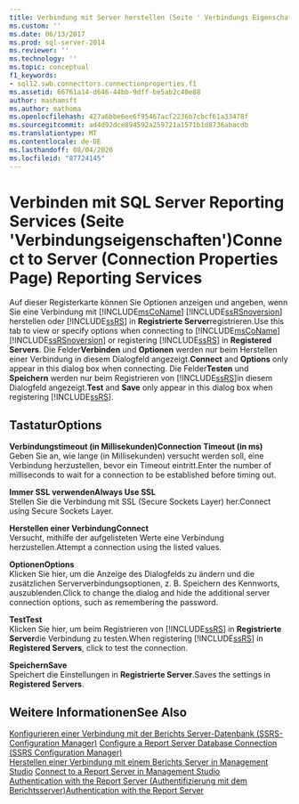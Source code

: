 ```yaml
---
title: Verbindung mit Server herstellen (Seite ' Verbindungs Eigenschaften ') Reporting Services | Microsoft-Dokumentation
ms.custom: ''
ms.date: 06/13/2017
ms.prod: sql-server-2014
ms.reviewer: ''
ms.technology: ''
ms.topic: conceptual
f1_keywords:
- sql12.swb.connecttors.connectionproperties.f1
ms.assetid: 66761a14-d646-44bb-9dff-be5ab2c40e88
author: mashamsft
ms.author: mathoma
ms.openlocfilehash: 427a6bbe6ee6f95467acf2236b7cbcf61a33478f
ms.sourcegitcommit: ad4d92dce894592a259721a1571b1d8736abacdb
ms.translationtype: MT
ms.contentlocale: de-DE
ms.lasthandoff: 08/04/2020
ms.locfileid: "87724145"
---
```

# <a name="connect-to-server-connection-properties-page-reporting-services"></a><span data-ttu-id="88810-102">Verbinden mit SQL Server Reporting Services (Seite 'Verbindungseigenschaften')</span><span class="sxs-lookup"><span data-stu-id="88810-102">Connect to Server (Connection Properties Page) Reporting Services</span></span>
  <span data-ttu-id="88810-103">Auf dieser Registerkarte können Sie Optionen anzeigen und angeben, wenn Sie eine Verbindung mit [!INCLUDE[msCoName](../includes/msconame-md.md)] [!INCLUDE[ssRSnoversion](../includes/ssrsnoversion-md.md)] herstellen oder [!INCLUDE[ssRS](../includes/ssrs.md)] in **Registrierte Server**registrieren.</span><span class="sxs-lookup"><span data-stu-id="88810-103">Use this tab to view or specify options when connecting to [!INCLUDE[msCoName](../includes/msconame-md.md)] [!INCLUDE[ssRSnoversion](../includes/ssrsnoversion-md.md)] or registering [!INCLUDE[ssRS](../includes/ssrs.md)] in **Registered Servers**.</span></span> <span data-ttu-id="88810-104">Die Felder**Verbinden** und **Optionen** werden nur beim Herstellen einer Verbindung in diesem Dialogfeld angezeigt.</span><span class="sxs-lookup"><span data-stu-id="88810-104">**Connect** and **Options** only appear in this dialog box when connecting.</span></span> <span data-ttu-id="88810-105">Die Felder**Testen** und **Speichern** werden nur beim Registrieren von [!INCLUDE[ssRS](../includes/ssrs.md)]in diesem Dialogfeld angezeigt.</span><span class="sxs-lookup"><span data-stu-id="88810-105">**Test** and **Save** only appear in this dialog box when registering [!INCLUDE[ssRS](../includes/ssrs.md)].</span></span>  
  
## <a name="options"></a><span data-ttu-id="88810-106">Tastatur</span><span class="sxs-lookup"><span data-stu-id="88810-106">Options</span></span>  
 <span data-ttu-id="88810-107">**Verbindungstimeout (in Millisekunden)**</span><span class="sxs-lookup"><span data-stu-id="88810-107">**Connection Timeout (in ms)**</span></span>  
 <span data-ttu-id="88810-108">Geben Sie an, wie lange (in Millisekunden) versucht werden soll, eine Verbindung herzustellen, bevor ein Timeout eintritt.</span><span class="sxs-lookup"><span data-stu-id="88810-108">Enter the number of milliseconds to wait for a connection to be established before timing out.</span></span>  
  
 <span data-ttu-id="88810-109">**Immer SSL verwenden**</span><span class="sxs-lookup"><span data-stu-id="88810-109">**Always Use SSL**</span></span>  
 <span data-ttu-id="88810-110">Stellen Sie die Verbindung mit SSL (Secure Sockets Layer) her.</span><span class="sxs-lookup"><span data-stu-id="88810-110">Connect using Secure Sockets Layer.</span></span>  
  
 <span data-ttu-id="88810-111">**Herstellen einer Verbindung**</span><span class="sxs-lookup"><span data-stu-id="88810-111">**Connect**</span></span>  
 <span data-ttu-id="88810-112">Versucht, mithilfe der aufgelisteten Werte eine Verbindung herzustellen.</span><span class="sxs-lookup"><span data-stu-id="88810-112">Attempt a connection using the listed values.</span></span>  
  
 <span data-ttu-id="88810-113">**Optionen**</span><span class="sxs-lookup"><span data-stu-id="88810-113">**Options**</span></span>  
 <span data-ttu-id="88810-114">Klicken Sie hier, um die Anzeige des Dialogfelds zu ändern und die zusätzlichen Serververbindungsoptionen, z. B. Speichern des Kennworts, auszublenden.</span><span class="sxs-lookup"><span data-stu-id="88810-114">Click to change the dialog and hide the additional server connection options, such as remembering the password.</span></span>  
  
 <span data-ttu-id="88810-115">**Test**</span><span class="sxs-lookup"><span data-stu-id="88810-115">**Test**</span></span>  
 <span data-ttu-id="88810-116">Klicken Sie hier, um beim Registrieren von [!INCLUDE[ssRS](../includes/ssrs.md)] in **Registrierte Server**die Verbindung zu testen.</span><span class="sxs-lookup"><span data-stu-id="88810-116">When registering [!INCLUDE[ssRS](../includes/ssrs.md)] in **Registered Servers**, click to test the connection.</span></span>  
  
 <span data-ttu-id="88810-117">**Speichern**</span><span class="sxs-lookup"><span data-stu-id="88810-117">**Save**</span></span>  
 <span data-ttu-id="88810-118">Speichert die Einstellungen in **Registrierte Server**.</span><span class="sxs-lookup"><span data-stu-id="88810-118">Saves the settings in **Registered Servers**.</span></span>  
  
## <a name="see-also"></a><span data-ttu-id="88810-119">Weitere Informationen</span><span class="sxs-lookup"><span data-stu-id="88810-119">See Also</span></span>  
 <span data-ttu-id="88810-120">[Konfigurieren einer Verbindung mit der Berichts Server-Datenbank &#40;SSRS-Configuration Manager&#41;](../../2014/sql-server/install/configure-a-report-server-database-connection-ssrs-configuration-manager.md) </span><span class="sxs-lookup"><span data-stu-id="88810-120">[Configure a Report Server Database Connection  &#40;SSRS Configuration Manager&#41;](../../2014/sql-server/install/configure-a-report-server-database-connection-ssrs-configuration-manager.md) </span></span>  
 <span data-ttu-id="88810-121">[Herstellen einer Verbindung mit einem Berichts Server in Management Studio](../reporting-services/tools/connect-to-a-report-server-in-management-studio.md) </span><span class="sxs-lookup"><span data-stu-id="88810-121">[Connect to a Report Server in Management Studio](../reporting-services/tools/connect-to-a-report-server-in-management-studio.md) </span></span>  
 [<span data-ttu-id="88810-122">Authentication with the Report Server (Authentifizierung mit dem Berichtsserver)</span><span class="sxs-lookup"><span data-stu-id="88810-122">Authentication with the Report Server</span></span>](../reporting-services/security/authentication-with-the-report-server.md)  
  
  
